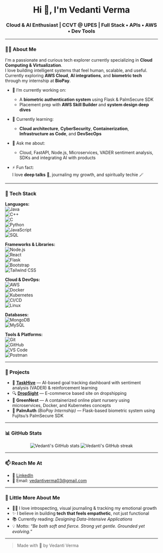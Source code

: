 <h1 align="center">Hi 👋, I'm Vedanti Verma</h1>
<h3 align="center">Cloud & AI Enthusiast | CCVT @ UPES | Full Stack • APIs • AWS • Dev Tools</h3>

---

### 👩‍💻 About Me
I'm a passionate and curious tech explorer currently specializing in **Cloud Computing & Virtualization**.  
I love building intelligent systems that feel human, scalable, and useful.  
Currently exploring **AWS Cloud**, **AI integrations**, and **biometric tech** through my internship at **BioPay**.  

- 🔭 I’m currently working on:  
  - A **biometric authentication system** using Flask & PalmSecure SDK  
  - Placement prep with **AWS Skill Builder** and **system design deep dives**

- 🌱 Currently learning:  
  - **Cloud architecture**, **CyberSecurity**, **Containerization**, **Infrastructure as Code**, and **DevSecOps**

- 💬 Ask me about:  
  - Cloud, FastAPI, Node.js, Microservices, VADER sentiment analysis, SDKs and integrating AI with products

- ⚡ Fun fact:  
  I love **deep talks** 🌌, journaling my growth, and spiritually techie 🪄

---

### 🚀 Tech Stack

**Languages:**  
![Java](https://img.shields.io/badge/-Java-333333?style=flat&logo=java)  
![C++](https://img.shields.io/badge/-C++-333333?style=flat&logo=c%2B%2B)  
![C](https://img.shields.io/badge/-C-333333?style=flat&logo=c)  
![Python](https://img.shields.io/badge/-Python-333333?style=flat&logo=python)  
![JavaScript](https://img.shields.io/badge/-JavaScript-333333?style=flat&logo=javascript)  
![SQL](https://img.shields.io/badge/-SQL-333333?style=flat&logo=postgresql)

**Frameworks & Libraries:**  
![Node.js](https://img.shields.io/badge/-Node.js-333333?style=flat&logo=node.js)  
![React](https://img.shields.io/badge/-React-333333?style=flat&logo=react)  
![Flask](https://img.shields.io/badge/-Flask-333333?style=flat&logo=flask)  
![Bootstrap](https://img.shields.io/badge/-Bootstrap-333333?style=flat&logo=bootstrap)  
![Tailwind CSS](https://img.shields.io/badge/-TailwindCSS-333333?style=flat&logo=tailwind-css)

**Cloud & DevOps:**  
![AWS](https://img.shields.io/badge/-AWS-333333?style=flat&logo=amazonaws)  
![Docker](https://img.shields.io/badge/-Docker-333333?style=flat&logo=docker)  
![Kubernetes](https://img.shields.io/badge/-Kubernetes-333333?style=flat&logo=kubernetes)  
![CI/CD](https://img.shields.io/badge/-CI/CD-333333?style=flat&logo=githubactions)  
![Linux](https://img.shields.io/badge/-Linux-333333?style=flat&logo=linux)

**Databases:**  
![MongoDB](https://img.shields.io/badge/-MongoDB-333333?style=flat&logo=mongodb)  
![MySQL](https://img.shields.io/badge/-MySQL-333333?style=flat&logo=mysql)

**Tools & Platforms:**  
![Git](https://img.shields.io/badge/-Git-333333?style=flat&logo=git)  
![GitHub](https://img.shields.io/badge/-GitHub-333333?style=flat&logo=github)  
![VS Code](https://img.shields.io/badge/-VSCode-333333?style=flat&logo=visualstudiocode)  
![Postman](https://img.shields.io/badge/-Postman-333333?style=flat&logo=postman)

---

### 📂 Projects

- 🧠 **[TaskHive](https://github.com/vedanti-lead/TaskHive)** — AI-based goal tracking dashboard with sentiment analysis (VADER) & reinforcement learning  
- 🔍 **[DropSight](https://github.com/vedanti-lead/DropSight)** — E-commerce based site on dropshipping
- 🌿 **GreenNest** — A containerized online plant nursery using microservices, Docker, and Kubernetes concepts  
- 🔐 **PalmAuth** *(BioPay Internship)* — Flask-based biometric system using Fujitsu’s PalmSecure SDK

---

### 📊 GitHub Stats

<p align="center">
  <img src="https://github-readme-stats.vercel.app/api?username=vedanti-lead&show_icons=true&theme=radical" alt="Vedanti's GitHub stats" />
  <img src="https://streak-stats.demolab.com/?user=vedanti-lead&theme=radical" alt="Vedanti's GitHub streak" />
</p>

---

### 📫 Reach Me At

- 💼 [LinkedIn](https://linkedin.com/in/yourusername)  
- 📧 Email: [vedantiverma03@gmail.com](mailto:vedantiverma03@gmail.com)  
  

---

### 💖 Little More About Me

- 🧘‍♀️ I love introspecting, visual journaling & tracking my emotional growth  
- ✨ I believe in building **tech that feels empathetic**, not just functional  
- 📚 Currently reading: *Designing Data-Intensive Applications*  
- 💡 Motto: *“Be both soft and fierce. Strong yet gentle. Grounded yet evolving.”*

---

> Made with 💙 by Vedanti Verma

